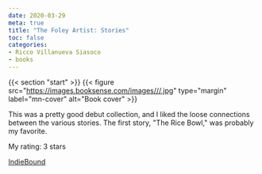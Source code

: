 ```yaml
---
date: 2020-03-29
meta: true
title: "The Foley Artist: Stories"
toc: false
categories:
- Ricco Villanueva Siasoco
- books
---
```


{{< section "start" >}}
{{< figure src="https://images.booksense.com/images///.jpg" type="margin" label="mn-cover" alt="Book cover" >}}

This was a pretty good debut collection, and I liked the loose connections between the various stories. The first story, "The Rice Bowl," was probably my favorite.

My rating: 3 stars  

[IndieBound](https://www.indiebound.org/book/)
